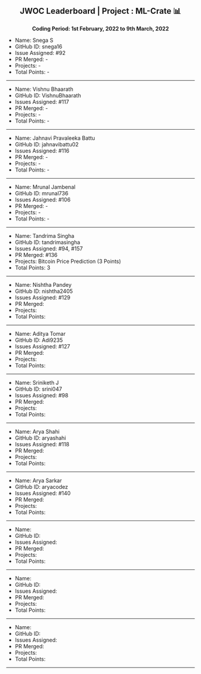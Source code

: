 
<div align = 'center'>
  <h2> JWOC Leaderboard | Project : ML-Crate 📊 </h2>
  <p><b> Coding Period: 1st February, 2022 to 9th March, 2022 </b></p>
  </div>
  
  - Name: Snega S
  - GitHub ID: snega16
  - Issue Assigned: #92
  - PR Merged: -
  - Projects: -
  - Total Points: -

---------------------------------------------------------
- Name: Vishnu Bhaarath
- GitHub ID: VishnuBhaarath
- Issues Assigned: #117
- PR Merged: -
- Projects: - 
- Total Points: -

----------------------------------------------------------
- Name: Jahnavi Pravaleeka Battu
- GitHub ID: jahnavibattu02
- Issues Assigned: #116
- PR Merged: -
- Projects: -
- Total Points: -

----------------------------------------------------------
- Name: Mrunal Jambenal
- GitHub ID: mrunal736
- Issues Assigned: #106
- PR Merged: -
- Projects: - 
- Total Points: -

----------------------------------------------------------
- Name: Tandrima Singha
- GitHub ID: tandrimasingha
- Issues Assigned: #94, #157
- PR Merged: #136
- Projects: Bitcoin Price Prediction (3 Points)
- Total Points: 3

----------------------------------------------------------- 
- Name: Nishtha Pandey
- GitHub ID: nishtha2405
- Issues Assigned: #129
- PR Merged:
- Projects:
- Total Points:

----------------------------------------------------------
- Name: Aditya Tomar
- GitHub ID: Adi9235
- Issues Assigned: #127
- PR Merged:
- Projects:
- Total Points:

----------------------------------------------------------
- Name: Sriniketh J
- GitHub ID: srini047
- Issues Assigned: #98
- PR Merged:
- Projects:
- Total Points:

----------------------------------------------------------
- Name: Arya Shahi
- GitHub ID: aryashahi
- Issues Assigned: #118
- PR Merged:
- Projects:
- Total Points:

----------------------------------------------------------
- Name: Arya Sarkar
- GitHub ID: aryacodez
- Issues Assigned: #140
- PR Merged:
- Projects:
- Total Points:

----------------------------------------------------------
- Name: 
- GitHub ID: 
- Issues Assigned: 
- PR Merged:
- Projects:
- Total Points:

----------------------------------------------------------
- Name: 
- GitHub ID: 
- Issues Assigned: 
- PR Merged:
- Projects:
- Total Points:

----------------------------------------------------------
- Name: 
- GitHub ID: 
- Issues Assigned: 
- PR Merged:
- Projects:
- Total Points:

----------------------------------------------------------
